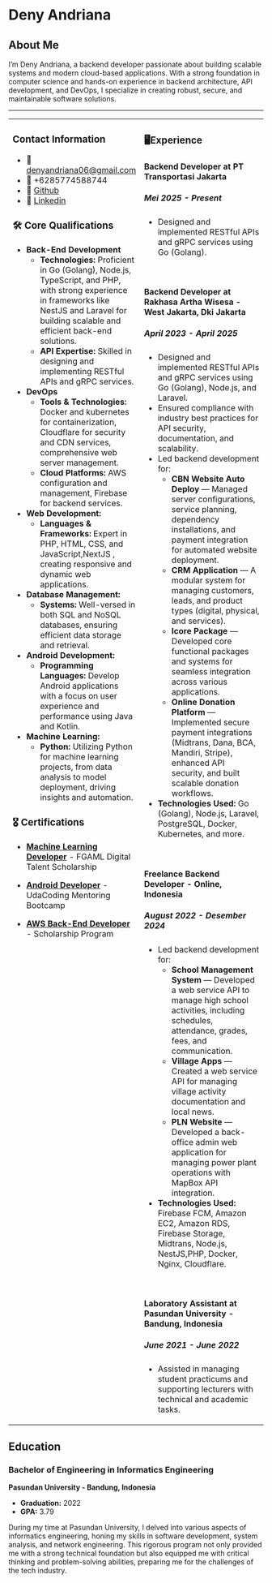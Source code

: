 # Deny Andriana

## About Me

I’m Deny Andriana, a backend developer passionate about building scalable systems and modern cloud-based applications. With a strong foundation in computer science and hands-on experience in backend architecture, API development, and DevOps, I specialize in creating robust, secure, and maintainable software solutions.

---

<table>
  <tr>
    <td valign="top" width="30%">

### Contact Information
- 📧 denyandriana06@gmail.com  
- 📱 +6285774588744
- 🔗 [Github](https://github.com/enkeiacne)
- 🔗 [Linkedin](https://www.linkedin.com/in/deny-andriana-934715120/)

### 🛠 Core Qualifications

- **Back-End Development**
  - **Technologies:** Proficient in Go (Golang), Node.js, TypeScript, and PHP, with strong experience in frameworks like NestJS and Laravel for building scalable and efficient back-end solutions.
  - **API Expertise:** Skilled in designing and implementing RESTful APIs and gRPC services.
- **DevOps**
  - **Tools & Technologies:** Docker and kubernetes for containerization, Cloudflare for security and CDN services, comprehensive web server management.
  - **Cloud Platforms:** AWS configuration and management, Firebase for backend services.
- **Web Development:**
  - **Languages & Frameworks:** Expert in PHP, HTML, CSS, and JavaScript,NextJS , creating responsive and dynamic web applications.
- **Database Management:**
  - **Systems:** Well-versed in both SQL and NoSQL databases, ensuring efficient data storage and retrieval.
- **Android Development:**
  - **Programming Languages:** Develop Android applications with a focus on user experience and performance using Java and Kotlin.
- **Machine Learning:**
  - **Python:** Utilizing Python for machine learning projects, from data analysis to model deployment, driving insights and automation.

### 🎖 Certifications

- **[Machine Learning Developer](https://drive.google.com/file/d/1XQAuQvi266kIgdkmchQ8URYWGPjK481O/view?usp=drive_link)** - FGAML Digital Talent Scholarship
- **[Android Developer](https://drive.google.com/file/d/1GTUMnVT-3AIZcU8prAZZjbfiMP1KDBWd/view?usp=sharing)** - UdaCoding Mentoring Bootcamp
- **[AWS Back-End Developer](https://drive.google.com/file/d/1n6ElmTYQ1-KZVtW_0lhMrP9BhOqE-sd2/view?usp=sharing)** - Scholarship Program

    </td>
    <td valign="top" width="70%">

### 🖥Experience

#### Backend Developer at PT Transportasi Jakarta

##### Mei 2025 - Present

- Designed and implemented RESTful APIs and gRPC services using Go (Golang).
<br>

#### Backend Developer at Rakhasa Artha Wisesa - West Jakarta, Dki Jakarta

##### April 2023 - April 2025

- Designed and implemented RESTful APIs and gRPC services using Go (Golang), Node.js, and Laravel.
- Ensured compliance with industry best practices for API security, documentation, and scalability.
- Led backend development for:
  - **CBN Website Auto Deploy** — Managed server configurations, service planning, dependency installations, and payment integration for automated website deployment.
  - **CRM Application** — A modular system for managing customers, leads, and product types (digital, physical, and services).
  - **Icore Package** — Developed core functional packages and systems for seamless integration across various applications.
  - **Online Donation Platform** — Implemented secure payment integrations (Midtrans, Dana, BCA, Mandiri, Stripe), enhanced API security, and built scalable donation workflows.
- **Technologies Used:** Go (Golang), Node.js, Laravel, PostgreSQL, Docker, Kubernetes, and more.
<br>

#### Freelance Backend Developer - Online, Indonesia

##### August 2022 - Desember 2024
- Led backend development for:
  - **School Management System** — Developed a web service API to manage high school activities, including schedules, attendance, grades, fees, and communication.
  - **Village Apps** — Created a web service API for managing village activity documentation and local news.
  - **PLN Website** — Developed a back-office admin web application for managing power plant operations with MapBox API integration.
- **Technologies Used:** Firebase FCM, Amazon EC2, Amazon RDS, Firebase Storage, Midtrans, Node.js, NestJS,PHP, Docker, Nginx, Cloudflare.
<br>

#### Laboratory Assistant at Pasundan University - Bandung, Indonesia

##### June 2021 - June 2022

- Assisted in managing student practicums and supporting lecturers with technical and academic tasks.


</td>
      </tr>
    </table>

## Education

### Bachelor of Engineering in Informatics Engineering

**Pasundan University - Bandung, Indonesia**

- **Graduation:** 2022
- **GPA:** 3.79

During my time at Pasundan University, I delved into various aspects of informatics engineering, honing my skills in software development, system analysis, and network engineering. This rigorous program not only provided me with a strong technical foundation but also equipped me with critical thinking and problem-solving abilities, preparing me for the challenges of the tech industry.

